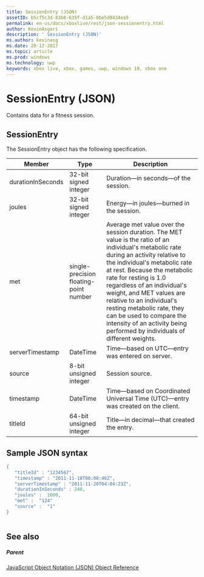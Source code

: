 ```yaml
---
title: SessionEntry (JSON)
assetID: b5cf5c3d-83b8-635f-d1a5-0be5d9434ea5
permalink: en-us/docs/xboxlive/rest/json-sessionentry.html
author: KevinAsgari
description: ' SessionEntry (JSON)'
ms.author: kevinasg
ms.date: 20-12-2017
ms.topic: article
ms.prod: windows
ms.technology: uwp
keywords: xbox live, xbox, games, uwp, windows 10, xbox one
---
```



# SessionEntry (JSON)
Contains data for a fitness session. 
<a id="ID4EN"></a>

 
## SessionEntry
 
The SessionEntry object has the following specification.
 
| Member| Type| Description| 
| --- | --- | --- | 
| durationInSeconds| 32-bit signed integer | Duration—in seconds—of the session. | 
| joules| 32-bit signed integer | Energy—in joules—burned in the session. | 
| met| single-precision floating-point number| Average met value over the session duration. The MET value is the ratio of an individual's metabolic rate during an activity relative to the individual's metabolic rate at rest. Because the metabolic rate for resting is 1.0 regardless of an individual's weight, and MET values are relative to an individual's resting metabolic rate, they can be used to compare the intensity of an activity being performed by individuals of different weights.| 
| serverTimestamp| DateTime| Time—based on UTC—entry was entered on server. | 
| source| 8-bit unsigned integer| Session source.| 
| timestamp| DateTime| Time—based on Coordinated Universal Time (UTC)—entry was created on the client. | 
| titleId| 64-bit unsigned integer| Title—in decimal—that created the entry.| 
  
<a id="ID4EFE"></a>

 
## Sample JSON syntax
 

```cpp
{
   "titleId" : "1234567",
   "timestamp" : "2011-11-18T08:08:46Z",
   "serverTimestamp" : "2011-11-20T04:04:23Z",
   "durationInSeconds" : 240,
   "joules" :  1600,
   "met" :  "124"
   "source" :  "1"
}
    
```

  
<a id="ID4EOE"></a>

 
## See also
 
<a id="ID4EQE"></a>

 
##### Parent 

[JavaScript Object Notation (JSON) Object Reference](atoc-xboxlivews-reference-json.md)

   